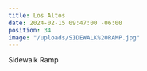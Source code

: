 ```yaml
---
title: Los Altos
date: 2024-02-15 09:47:00 -06:00
position: 34
image: "/uploads/SIDEWALK%20RAMP.jpg"
---
```


Sidewalk Ramp